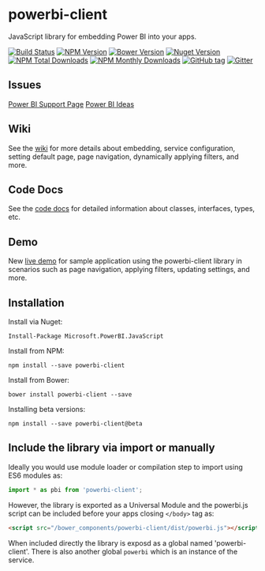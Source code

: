 # powerbi-client
JavaScript library for embedding Power BI into your apps.

[![Build Status](https://img.shields.io/travis/Microsoft/PowerBI-JavaScript/master.svg)](https://travis-ci.org/Microsoft/PowerBI-JavaScript)
[![NPM Version](https://img.shields.io/npm/v/powerbi-client.svg)](https://www.npmjs.com/package/powerbi-client)
[![Bower Version](https://img.shields.io/bower/v/powerbi-client.svg)](https://bower.io/search/?q=powerbi-client)
[![Nuget Version](https://img.shields.io/nuget/v/Microsoft.PowerBI.JavaScript.svg)](https://www.nuget.org/packages/Microsoft.PowerBI.JavaScript/)
[![NPM Total Downloads](https://img.shields.io/npm/dt/powerbi-client.svg)](https://www.npmjs.com/package/powerbi-client)
[![NPM Monthly Downloads](https://img.shields.io/npm/dm/powerbi-client.svg)](https://www.npmjs.com/package/powerbi-client)
[![GitHub tag](https://img.shields.io/github/tag/microsoft/powerbi-javascript.svg)](https://github.com/Microsoft/PowerBI-JavaScript/tags)
[![Gitter](https://img.shields.io/gitter/room/Microsoft/PowerBI-JavaScript.svg)](https://gitter.im/Microsoft/PowerBI-JavaScript)

## Issues
[Power BI Support Page](https://powerbi.microsoft.com/en-us/support/)
[Power BI Ideas](https://ideas.powerbi.com)

## Wiki
See the [wiki](https://github.com/Microsoft/PowerBI-JavaScript/wiki) for more details about embedding, service configuration, setting default page, page navigation, dynamically applying filters, and more.

## Code Docs
See the [code docs](https://microsoft.github.io/PowerBI-JavaScript) for detailed information about classes, interfaces, types, etc.

## Demo
New [live demo](https://microsoft.github.io/PowerBI-JavaScript/demo) for sample application using the powerbi-client library in scenarios such as page navigation, applying filters, updating settings, and more.

## Installation

Install via Nuget:

`Install-Package Microsoft.PowerBI.JavaScript`

Install from NPM:

`npm install --save powerbi-client`

Install from Bower:

`bower install powerbi-client --save`

Installing beta versions:

`npm install --save powerbi-client@beta`

## Include the library via import or manually

Ideally you would use module loader or compilation step to import using ES6 modules as:

```javascript
import * as pbi from 'powerbi-client';
```

However, the library is exported as a Universal Module and the powerbi.js script can be included before your apps closing `</body>` tag as:

```html
<script src="/bower_components/powerbi-client/dist/powerbi.js"></script>
```

When included directly the library is exposd as a global named 'powerbi-client'.
There is also another global `powerbi` which is an instance of the service.


